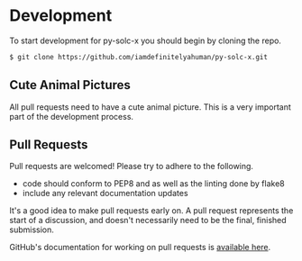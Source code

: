 # Development

To start development for py-solc-x you should begin by cloning the repo.

```bash
$ git clone https://github.com/iamdefinitelyahuman/py-solc-x.git
```

## Cute Animal Pictures

All pull requests need to have a cute animal picture. This is a very important
part of the development process.

## Pull Requests

Pull requests are welcomed! Please try to adhere to the following.

- code should conform to PEP8 and as well as the linting done by flake8
- include any relevant documentation updates

It's a good idea to make pull requests early on. A pull request represents the
start of a discussion, and doesn't necessarily need to be the final, finished
submission.

GitHub's documentation for working on pull requests is [available here](https://help.github.com/articles/about-pull-requests/).
